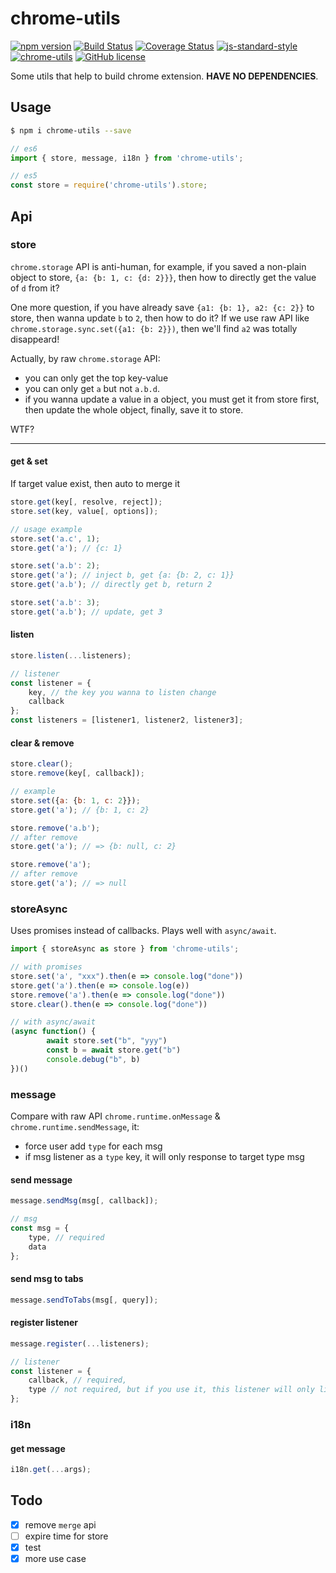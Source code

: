 # chrome-utils

[![npm version](https://badge.fury.io/js/chrome-utils.svg)](https://badge.fury.io/js/chrome-utils) [![Build Status](https://travis-ci.org/ecmadao/chrome-utils.svg?branch=master)](https://travis-ci.org/ecmadao/chrome-utils) [![Coverage Status](https://coveralls.io/repos/github/ecmadao/chrome-utils/badge.svg?branch=master)](https://coveralls.io/github/ecmadao/chrome-utils?branch=master) [![js-standard-style](https://img.shields.io/badge/code%20style-standard-brightgreen.svg)](http://standardjs.com) [![chrome-utils](http://img.shields.io/npm/dm/chrome-utils.svg)](https://www.npmjs.com/package/chrome-utils) [![GitHub license](https://img.shields.io/badge/license-MIT-blue.svg)](https://raw.githubusercontent.com/ecmadao/chrome-utils/master/LICENSE)

Some utils that help to build chrome extension. **HAVE NO DEPENDENCIES**.

## Usage

```bash
$ npm i chrome-utils --save
```

```javascript
// es6
import { store, message, i18n } from 'chrome-utils';

// es5
const store = require('chrome-utils').store;
```

## Api

### store

`chrome.storage` API is anti-human, for example, if you saved a non-plain object to store, `{a: {b: 1, c: {d: 2}}}`, then how to directly get the value of `d` from it?

One more question, if you have already save `{a1: {b: 1}, a2: {c: 2}}` to store, then wanna update `b` to `2`, then how to do it? If we use raw API like `chrome.storage.sync.set({a1: {b: 2}})`, then we'll find `a2` was totally disappeard!

Actually, by raw `chrome.storage` API:

- you can only get the top key-value
- you can only get `a` but not `a.b.d`.
- if you wanna update a value in a object, you must get it from store first, then update the whole object, finally, save it to store.

WTF?

---

#### get & set

If target value exist, then auto to merge it

```javascript
store.get(key[, resolve, reject]);
store.set(key, value[, options]);

// usage example
store.set('a.c', 1);
store.get('a'); // {c: 1}

store.set('a.b': 2);
store.get('a'); // inject b, get {a: {b: 2, c: 1}}
store.get('a.b'); // directly get b, return 2

store.set('a.b': 3);
store.get('a.b'); // update, get 3
```

#### listen

```javascript
store.listen(...listeners);

// listener
const listener = {
	key, // the key you wanna to listen change
	callback
};
const listeners = [listener1, listener2, listener3];
```

#### clear & remove

```javascript
store.clear();
store.remove(key[, callback]);

// example
store.set({a: {b: 1, c: 2}});
store.get('a'); // {b: 1, c: 2}

store.remove('a.b');
// after remove
store.get('a'); // => {b: null, c: 2}

store.remove('a');
// after remove
store.get('a'); // => null
```

### storeAsync

Uses promises instead of callbacks. Plays well with `async/await`.

```javascript
import { storeAsync as store } from 'chrome-utils';

// with promises
store.set('a', "xxx").then(e => console.log("done"))
store.get('a').then(e => console.log(e))
store.remove('a').then(e => console.log("done"))
store.clear().then(e => console.log("done"))

// with async/await
(async function() {
		await store.set("b", "yyy")
		const b = await store.get("b")
		console.debug("b", b)
})()
```



### message

Compare with raw API `chrome.runtime.onMessage` & `chrome.runtime.sendMessage`, it:

- force user add `type` for each msg
- if msg listener as a `type` key, it will only response to target type msg

#### send message

```javascript
message.sendMsg(msg[, callback]);

// msg
const msg = {
	type, // required
	data
};
```

#### send msg to tabs

```javascript
message.sendToTabs(msg[, query]);
```

#### register listener

```javascript
message.register(...listeners);

// listener
const listener = {
	callback, // required,
	type // not required, but if you use it, this listener will only listen same type msg
};
```

### i18n

#### get message

```javascript
i18n.get(...args);
```

## Todo

- [x] remove `merge` api
- [ ] expire time for store
- [x] test
- [x] more use case
